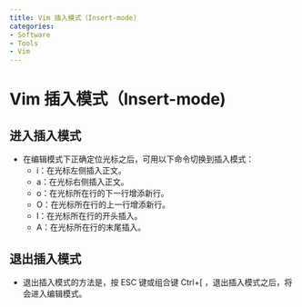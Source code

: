 ```yaml
---
title: Vim 插入模式（Insert-mode)
categories:
- Software
- Tools
- Vim
---
```

# Vim 插入模式（Insert-mode)

## 进入插入模式

- 在编辑模式下正确定位光标之后，可用以下命令切换到插入模式：
    - i：在光标左侧插入正文。
    - a：在光标右侧插入正文。
    - o：在光标所在行的下一行增添新行。
    - O：在光标所在行的上一行增添新行。
    - I：在光标所在行的开头插入。
    - A：在光标所在行的末尾插入。

## 退出插入模式

- 退出插入模式的方法是，按 ESC 键或组合键 Ctrl+[ ，退出插入模式之后，将会进入编辑模式。